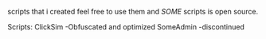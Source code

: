 scripts that i created feel free to use them and *SOME* scripts is open source.


Scripts:
ClickSim -Obfuscated and optimized
SomeAdmin -discontinued
